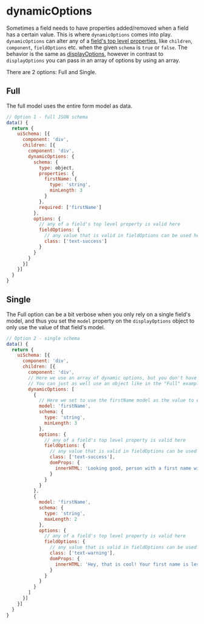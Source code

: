 # dynamicOptions

Sometimes a field needs to have properties added/removed when a field has a certain value. This is where `dynamicOptions` comes into play.
`dynamicOptions` can alter any of a [field's top level properties](../field.md), like `children`, `component`, `fieldOptions` etc. when the given `schema` is `true` or `false`. The behavior is the same as [displayOptions](displayOptions.md), however in contrast to `displayOptions` you can pass in an array of options by using an array.

There are 2 options: Full and Single.

## Full

The full model uses the entire form model as data.

```js
// Option 1 - full JSON schema
data() {
  return {
    uiSchema: [{
      component: 'div',
      children: [{
        component: 'div',
        dynamicOptions: {
          schema: {
            type: object,
            properties: {
              firstName: {
                type: 'string',
                minLength: 3
              }
            },
            required: ['firstName']
          },
          options: {
            // any of a field's top level property is valid here
            fieldOptions: {
              // any value that is valid in fieldOptions can be used here
              class: ['text-success']
            }
          }
        }
      }]
    }]
  }
}
```

## Single

The Full option can be a bit verbose when you only rely on a single field's model, and thus you set the `model` property on the `displayOptions` object to only use the value of that field's model.

```js
// Option 2 - single schema
data() {
  return {
    uiSchema: [{
      component: 'div',
      children: [{
        component: 'div',
        // Here we use an array of dynamic options, but you don't have to do that just to use the single schema
        // You can just as well use an object like in the "Full" example above.
        dynamicOptions: [
          {
            // Here we set to use the firstName model as the value to evaluate the schema against
            model: 'firstName',
            schema: {
              type: 'string',
              minLength: 3
            },
            options: {
              // any of a field's top level property is valid here
              fieldOptions: {
                // any value that is valid in fieldOptions can be used here
                class: ['text-success'],
                domProps: {
                  innerHTML: 'Looking good, person with a first name with more than 3 characters!'
                }
              }
            }
          },
          {
            model: 'firstName',
            schema: {
              type: 'string',
              maxLength: 2
            },
            options: {
              // any of a field's top level property is valid here
              fieldOptions: {
                // any value that is valid in fieldOptions can be used here
                class: ['text-warning'],
                domProps: {
                  innerHTML: 'Hey, that is cool! Your first name is less than or equal to 2 characters!'
                }
              }
            }
          }
        ]
      }]
    }]
  }
}
```

